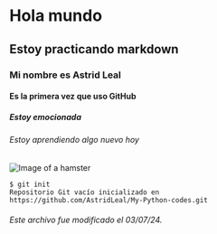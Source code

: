 # Hola mundo
## Estoy practicando markdown
### Mi nombre es Astrid Leal
#### Es la primera vez que uso GitHub
##### Estoy emocionada
###### Estoy aprendiendo algo nuevo hoy

![Image of a hamster](https://m.media-amazon.com/images/I/31QvaqPJjlL._AC_UF894,1000_QL80_.jpg)

``` 
$ git init 
Repositorio Git vacío inicializado en https://github.com/AstridLeal/My-Python-codes.git 
```

###### Este archivo fue modificado el 03/07/24.
